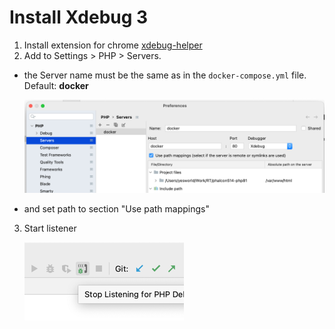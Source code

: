 # Install Xdebug 3

1. Install extension for chrome [xdebug-helper](https://chrome.google.com/webstore/detail/xdebug-helper/eadndfjplgieldjbigjakmdgkmoaaaoc)
2. Add to Settings > PHP > Servers.
- the Server name must be the same as in the `docker-compose.yml` file. Default: **docker**
  
   ![img.png](img.png)

- and set path to section "Use path mappings"

3. Start listener
   
   ![img_1.png](img_1.png)

